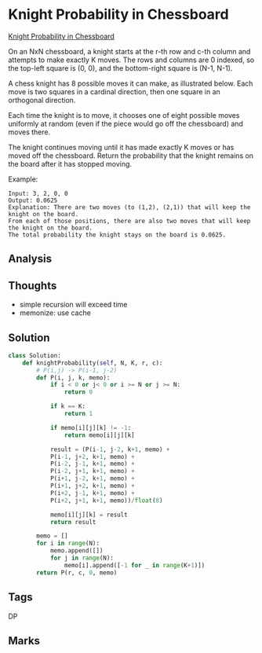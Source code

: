 # Knight Probability in Chessboard

[Knight Probability in Chessboard](https://leetcode.com/problems/knight-probability-in-chessboard)

On an NxN chessboard, a knight starts at the r-th row and c-th column and attempts to make exactly K moves. The rows and columns are 0 indexed, so the top-left square is \(0, 0\), and the bottom-right square is \(N-1, N-1\).

A chess knight has 8 possible moves it can make, as illustrated below. Each move is two squares in a cardinal direction, then one square in an orthogonal direction.

Each time the knight is to move, it chooses one of eight possible moves uniformly at random \(even if the piece would go off the chessboard\) and moves there.

The knight continues moving until it has made exactly K moves or has moved off the chessboard. Return the probability that the knight remains on the board after it has stopped moving.

Example:

```text
Input: 3, 2, 0, 0
Output: 0.0625
Explanation: There are two moves (to (1,2), (2,1)) that will keep the knight on the board.
From each of those positions, there are also two moves that will keep the knight on the board.
The total probability the knight stays on the board is 0.0625.
```

## Analysis

## Thoughts

* simple recursion will exceed time 
* memonize: use cache 

## Solution

```python
class Solution:
    def knightProbability(self, N, K, r, c):          
        # P(i,j) -> P(i-1, j-2)
        def P(i, j, k, memo):
            if i < 0 or j< 0 or i >= N or j >= N:
                return 0

            if k == K:
                return 1

            if memo[i][j][k] != -1:
                return memo[i][j][k]

            result = (P(i-1, j-2, k+1, memo) +
            P(i-1, j+2, k+1, memo) +
            P(i-2, j-1, k+1, memo) +
            P(i-2, j+1, k+1, memo) +
            P(i+1, j-2, k+1, memo) +
            P(i+1, j+2, k+1, memo) +
            P(i+2, j-1, k+1, memo) +
            P(i+2, j+1, k+1, memo))/float(8)

            memo[i][j][k] = result 
            return result 

        memo = []
        for i in range(N):
            memo.append([])
            for j in range(N):    
                memo[i].append([-1 for _ in range(K+1)])                
        return P(r, c, 0, memo)
```

## Tags

DP

## Marks

